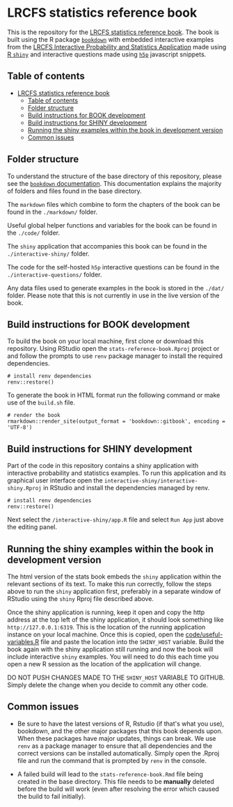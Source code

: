 # LRCFS statistics reference book
This is the repository for the [LRCFS statistics reference book](https://lrcfs.dundee.ac.uk/lr-book/). The book is built using the R package [`bookdown`](https://bookdown.org/yihui/bookdown/) with embedded interactive examples from the [LRCFS Interactive Probability and Statistics Application](https://lrcfs.dundee.ac.uk/apps/interactive-lr/) made using [R `shiny`](https://shiny.rstudio.com/) and interactive questions made using [`h5p`](https://h5p.org/) javascript snippets.

## Table of contents
- [LRCFS statistics reference book](#lrcfs-statistics-reference-book)
  - [Table of contents](#table-of-contents)
  - [Folder structure](#folder-structure)
  - [Build instructions for BOOK development](#build-instructions-for-book-development)
  - [Build instructions for SHINY development](#build-instructions-for-shiny-development)
  - [Running the shiny examples within the book in development version](#running-the-shiny-examples-within-the-book-in-development-version)
  - [Common issues](#common-issues)

## Folder structure

To understand the structure of the base directory of this repository, please see the [`bookdown` documentation](https://bookdown.org/yihui/bookdown/). This documentation explains the majority of folders and files found in the base directory.

The `markdown` files which combine to form the chapters of the book can be found in the `./markdown/` folder.

Useful global helper functions and variables for the book can be found in the `./code/` folder.

The `shiny` application that accompanies this book can be found in the `./interactive-shiny/` folder.

The code for the self-hosted `h5p` interactive questions can be found in the `./interactive-questions/` folder.

Any data files used to generate examples in the book is stored in the `./dat/` folder. Please note that this is not currently in use in the live version of the book.
## Build instructions for BOOK development
To build the book on your local machine, first clone or download this repository. Using RStudio open the `stats-reference-book.Rproj` project or and follow the prompts to use `renv` package manager to install the required dependencies.
```
# install renv dependencies
renv::restore()
```

To generate the book in HTML format run the following command or make use of the `build.sh` file.
```
# render the book
rmarkdown::render_site(output_format = 'bookdown::gitbook', encoding = 'UTF-8')
```

##  Build instructions for SHINY development

Part of the code in this repository contains a shiny application with interactive probability and statistics examples. To run this application and its graphical user interface open the `interactive-shiny/interactive-shiny.Rproj` in RStudio and install the dependencies managed by renv.
```
# install renv dependencies
renv::restore()
```

Next select the `/interactive-shiny/app.R` file and select `Run App`  just above the editing panel. 

## Running the shiny examples within the book in development version

The html version of the stats book embeds the `shiny` application within the relevant sections of its text. To make this run correctly, follow the steps above to run the `shiny` application first, preferably in a separate window of RStudio using the `shiny` Rproj file described above. 

Once the shiny application is running, keep it open and copy the http address at the top left of the shiny application, it should look something like `http://127.0.0.1:6319`. This is the location of the running application instance on your local machine. Once this is copied, open the [code/useful-variables.R](code/useful-variables.R) file and paste the location into the `SHINY_HOST` variable. Build the book again with the shiny application still running and now the book will include interactive `shiny` examples. You will need to do this each time you open a new R session as the location of the application will change.

DO NOT PUSH CHANGES MADE TO THE `SHINY_HOST` VARIABLE TO GITHUB. Simply delete the change when you decide to commit any other code.

## Common issues

- Be sure to have the latest versions of R, Rstudio (if that's what you use), bookdown, and the other major packages that this book depends upon. When these packages have major updates, things can break. We use `renv` as a package manager to ensure that all dependencies and the correct versions can be installed automatically. Simply open the .Rproj file and run the command that is prompted by `renv` in the console.

- A failed build will lead to the `stats-reference-book.Rmd` file being created in the base directory. This file needs to be **manually** deleted before the build will work (even after resolving the error which caused the build to fail initially).
